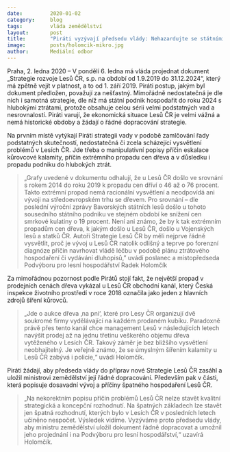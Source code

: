 ```yaml
---
date:         2020-01-02
category:     blog
tags:         vláda zemědělství
layout:       post
title:        "Piráti vyzývají předsedu vlády: Nehazardujte se státními lesy!"
image:        posts/holomcik-mikro.jpg
author:       Mediální odbor
---
```




Praha, 2. ledna 2020 – V pondělí 6. ledna má vláda projednat dokument „Strategie rozvoje Lesů ČR, s.p. na období od 1.9.2019 do 31.12.2024“, který má zpětně vejít v platnost, a to od 1. září 2019. Piráti postup, jakým byl dokument předložen, považují za nešťastný. Mimořádně nedostatečná je dle nich i samotná strategie, dle níž má státní podnik hospodařit do roku 2024 s hlubokými ztrátami, protože obsahuje celou sérii velmi podstatných vad a nesrovnalostí. Piráti varují, že ekonomická situace Lesů ČR je velmi vážná a nemá historické obdoby a žádají o řádné dopracování strategie.


Na prvním místě vytýkají Piráti strategii vady v podobě zamlčování řady podstatných skutečností, nedostatečná či zcela scházející vysvětlení problémů v Lesích ČR. Jde třeba o manipulativní popisy příčin eskalace kůrovcové kalamity, příčin extrémního propadu cen dřeva a v důsledku i propadu podniku do hlubokých ztrát.

> „Grafy uvedené v dokumentu odhalují, že u Lesů ČR došlo ve srovnání s rokem 2014 do roku 2019 k propadu cen dříví o 46 až o 76 procent. Takto extrémní propad nemá racionální vysvětlení a neodpovídá ani vývoji na středoevropském trhu se dřevem. Pro srovnání – dle poslední výroční zprávy Bavorských státních lesů došlo u tohoto sousedního státního podniku ve stejném období ke snížení cen smrkové kulatiny o 19 procent. Není ani známo, že by k tak extrémním propadům cen dřeva, k jakým došlo u Lesů ČR, došlo u Vojenských lesů a statků ČR. Autoři Strategie Lesů ČR by měli nejprve řádně vysvětlit, proč je vývoj u Lesů ČR natolik odlišný a teprve po forenzní diagnóze příčin navrhovat vládě léčbu v podobě plánu ztrátového hospodaření či vydávání dluhopisů,” uvádí poslanec a místopředseda Podvýboru pro lesní hospodářství Radek Holomčík  


Za mimořádnou pozornost podle Pirátů stojí fakt, že největší propad v prodejních cenách dřeva vykázal u Lesů ČR obchodní kanál, který Česká inspekce životního prostředí v roce 2018 označila jako jeden z hlavních zdrojů šíření kůrovců. 

> „Jde o aukce dřeva ‚na pni‘, které pro Lesy ČR organizují dvě soukromé firmy vydělávající na každém prodaném kubíku. Paradoxně právě přes tento kanál chce management Lesů v následujících letech navýšit prodej až na jednu třetinu veškerého objemu dřeva vytěženého v Lesích ČR. Takový záměr je bez bližšího vysvětlení neobhajitelný. Je veřejně známo, že se úmyslným šířením kalamity u Lesů ČR zabývá i policie,“ uvádí Holomčík.


Piráti žádají, aby předseda vlády do příprav nové Strategie Lesů ČR zasáhl a uložil ministrovi zemědělství její řádné dopracování. Především pak v části, která popisuje dosavadní vývoj a příčiny špatného hospodaření Lesů ČR.

> „Na nekorektním popisu příčin problémů Lesů ČR nelze stavět kvalitní strategická a koncepční rozhodnutí. Na špatných základech lze stavět jen špatná rozhodnutí, kterých bylo v Lesích ČR v posledních letech učiněno nespočet. Výsledek vidíme. Vyzýváme proto předsedu vlády, aby ministru zemědělství uložil dokument řádně dopracovat a umožnil jeho projednání i na Podvýboru pro lesní hospodářství,“ uzavírá Holomčík.
